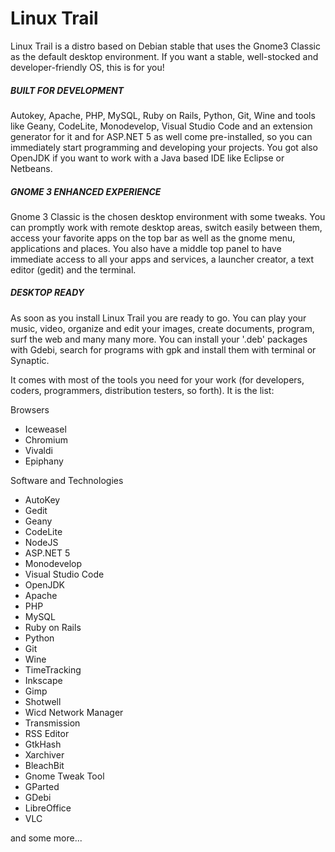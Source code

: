 # Linux Trail
Linux Trail is a distro based on Debian stable that uses the Gnome3 Classic as the default desktop environment.
If you want a stable, well-stocked and developer-friendly OS, this is for you!

<h5>BUILT FOR DEVELOPMENT</h5>
Autokey, Apache, PHP, MySQL, Ruby on Rails, Python, Git, Wine and tools like Geany, CodeLite, Monodevelop, Visual Studio Code and an extension generator for it and for ASP.NET 5 as well come pre-installed, so you can immediately start programming and developing your projects. You got also OpenJDK if you want to work with a Java based IDE like Eclipse or Netbeans.

<h5>GNOME 3 ENHANCED EXPERIENCE</h5>
Gnome 3 Classic is the chosen desktop environment with some tweaks. You can promptly work with remote desktop areas,
switch easily between them, access your favorite apps on the top bar as well as the gnome menu, applications and places.
You also have a middle top panel to have immediate access to all your apps and services, a launcher creator, a text editor (gedit) and the terminal.

<h5>DESKTOP READY</h5>
As soon as you install Linux Trail you are ready to go. You can play your music, video, organize and edit your images,
create documents, program, surf the web and many many more. You can install your '.deb' packages with Gdebi, search for
programs with gpk and install them with terminal or Synaptic.

It comes with most of the tools you need for your work (for developers, coders, programmers, 
distribution testers, so forth). It is the list:

Browsers
    <p>
        <ul>
            <li>Iceweasel</li>
            <li>Chromium</li>
            <li>Vivaldi</li>
            <li>Epiphany</li>
        </ul>
    </p>
Software and Technologies
    <p>
        <ul>
            <li>AutoKey</li>
            <li>Gedit</li>
            <li>Geany</li>
            <li>CodeLite</li>
            <li>NodeJS</li>
            <li>ASP.NET 5</li>
            <li>Monodevelop</li>
            <li>Visual Studio Code</li>
            <li>OpenJDK</li>
            <li>Apache</li>
            <li>PHP</li>
            <li>MySQL</li>
            <li>Ruby on Rails</li>
	    <li>Python</li>
	    <li>Git</li>
            <li>Wine</li>
            <li>TimeTracking</li>
            <li>Inkscape</li>
            <li>Gimp</li>
            <li>Shotwell</li>
            <li>Wicd Network Manager</li>
            <li>Transmission</li>
            <li>RSS Editor</li>
            <li>GtkHash</li>
            <li>Xarchiver</li>
            <li>BleachBit</li>
            <li>Gnome Tweak Tool</li>
            <li>GParted</li>
            <li>GDebi</li>
            <li>LibreOffice</li>
            <li>VLC</li>
        </ul>
    </p>
and some more...
